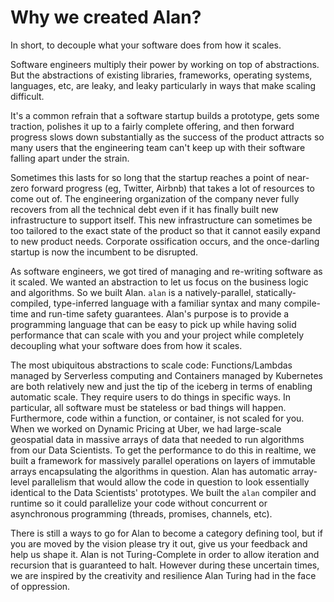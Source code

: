 # Why we created Alan?

In short, to decouple what your software does from how it scales.

Software engineers multiply their power by working on top of abstractions. But the abstractions of existing libraries, frameworks, operating systems, languages, etc, are leaky, and leaky particularly in ways that make scaling difficult.

It's a common refrain that a software startup builds a prototype, gets some traction, polishes it up to a fairly complete offering, and then forward progress slows down substantially as the success of the product attracts so many users that the engineering team can't keep up with their software falling apart under the strain.

Sometimes this lasts for so long that the startup reaches a point of near-zero forward progress (eg, Twitter, Airbnb) that takes a lot of resources to come out of. The engineering organization of the company never fully recovers from all the technical debt even if it has finally built new infrastructure to support itself. This new infrastructure can sometimes be too tailored to the exact state of the product so that it cannot easily expand to new product needs. Corporate ossification occurs, and the once-darling startup is now the incumbent to be disrupted.

As software engineers, we got tired of managing and re-writing software as it scaled. We wanted an abstraction to let us focus on the business logic and algorithms. So we built Alan. `alan` is a natively-parallel, statically-compiled, type-inferred language with a familiar syntax and many compile-time and run-time safety guarantees. Alan's purpose is to provide a programming language that can be easy to pick up while having solid performance that can scale with you and your project while completely decoupling what your software does from how it scales.

The most ubiquitous abstractions to scale code: Functions/Lambdas managed by Serverless computing and Containers managed by Kubernetes are both relatively new and just the tip of the iceberg in terms of enabling automatic scale. They require users to do things in specific ways. In particular, all software must be stateless or bad things will happen. Furthermore, code within a function, or container, is not scaled for you. When we worked on Dynamic Pricing at Uber, we had large-scale geospatial data in massive arrays of data that needed to run algorithms from our Data Scientists. To get the performance to do this in realtime, we built a framework for massively parallel operations on layers of immutable arrays encapsulating the algorithms in question. Alan has automatic array-level parallelism that would allow the code in question to look essentially identical to the Data Scientists' prototypes. We built the `alan` compiler and runtime so it could parallelize your code without concurrent or asynchronous programming (threads, promises, channels, etc).

There is still a ways to go for Alan to become a category defining tool, but if you are moved by the vision please try it out, give us your feedback and help us shape it. Alan is not Turing-Complete in order to allow iteration and recursion that is guaranteed to halt. However during these uncertain times, we are inspired by the creativity and resilience Alan Turing had in the face of oppression.